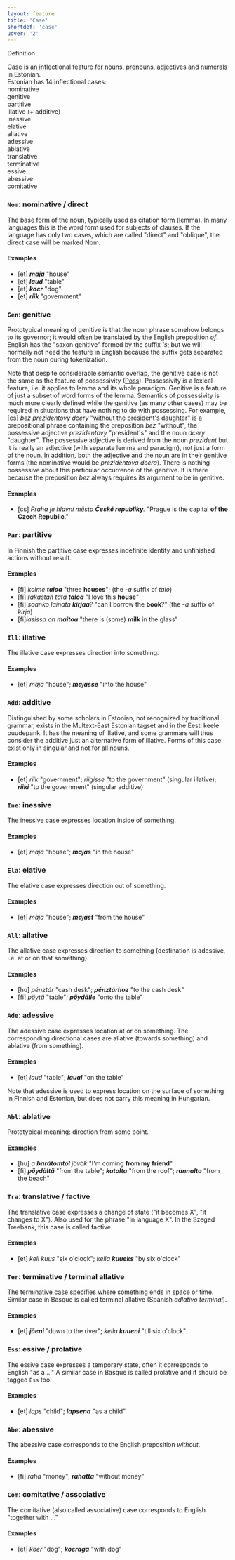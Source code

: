 ```yaml
---
layout: feature
title: 'Case'
shortdef: 'case'
udver: '2'
---
```


Definition

Case is an inflectional feature for [nouns](u-pos/NOUN), [pronouns](u-pos/PRON), [adjectives](u-pos/ADJ)
and [numerals](u-pos/NUM) in Estonian.<br/>
Estonian has 14 inflectional cases:<br/>
nominative<br/>
genitive<br/>
partitive<br/>
illative (+ additive)<br/>
inessive<br/>
elative<br/>
allative<br/>
adessive<br/>
ablative<br/>
translative<br/>
terminative<br/>
essive<br/>
abessive<br/>
comitative

### <a name="Nom">`Nom`</a>: nominative / direct

The base form of the noun, typically used as citation form (lemma).
In many languages this is the word form used for subjects of clauses.
If the language has only two cases, which are called "direct" and
"oblique", the direct case will be marked Nom.

#### Examples

* [et] _<b>maja</b>_ "house"
* [et] _<b>laud</b>_ "table"
* [et] _<b>koer</b>_ "dog"
* [et] _<b>riik</b>_ "government"

### <a name="Gen">`Gen`</a>: genitive

Prototypical meaning of genitive is that the noun phrase somehow
belongs to its governor; it would often be translated by the English
preposition _of_.  English has the "saxon genitive" formed by the
suffix _'s_; but we will normally not need the feature in English
because the suffix gets separated from the noun during tokenization.

Note that despite considerable semantic overlap, the genitive case is
not the same as the feature of possessivity ([Poss]()). Possessivity
is a lexical feature, i.e. it applies to lemma and its whole
paradigm. Genitive is a feature of just a subset of word forms of the
lemma. Semantics of possessivity is much more clearly defined while
the genitive (as many other cases) may be required in situations that
have nothing to do with possessing. For example, [cs] _bez
prezidentovy dcery_ "without the president's daughter" is a
prepositional phrase containing the preposition _bez_ "without", the
possessive adjective _prezidentovy_ "president's" and the noun _dcery_
"daughter".  The possessive adjective is derived from the noun
_prezident_ but it is really an adjective (with separate lemma and
paradigm), not just a form of the noun. In addition, both the
adjective and the noun are in their genitive forms (the nominative
would be _prezidentova dcera_).  There is nothing possessive about
this particular occurrence of the genitive. It is there because the
preposition _bez_ always requires its argument to be in genitive.

#### Examples

* [cs] _Praha je hlavní město <b>České republiky</b>._ "Prague is the
  capital <b>of the Czech Republic</b>."

### <a name="Par">`Par`</a>: partitive

In Finnish the partitive case expresses indefinite identity and
unfinished actions without result.

#### Examples

* [fi] _kolme <b>taloa</b>_ "three <b>houses</b>"; (the _-a_ suffix of
  _talo_)
* [fi] _rakastan tätä <b>taloa</b>_ "I love this <b>house</b>"
* [fi] _saanko lainata <b>kirjaa</b>?_ "can I borrow the <b>book</b>?"
  (the _-a_ suffix of _kirja_)
* [fi]_lasissa on <b>maitoa</b>_ "there is (some) <b>milk</b> in the
  glass"

### <a name="Ill">`Ill`</a>: illative

The illative case expresses direction into something.

#### Examples

* [et] _maja_ "house"; _<b>majasse</b>_ "into the house"

### <a name="Add">`Add`</a>: additive

Distinguished by some scholars in Estonian, not recognized by
traditional grammar, exists in the Multext-East Estonian tagset and in
the Eesti keele puudepank. It has the meaning of illative, and
some grammars will thus consider the additive just an alternative
form of illative.
Forms of this case exist only in singular and not for all nouns.

#### Examples

* [et] _riik_ "government"; _riigisse_ "to the government" (singular illative); _<b>riiki</b>_ "to the government" (singular additive)

### <a name="Ine">`Ine`</a>: inessive

The inessive case expresses location inside of something.

#### Examples

* [et] _maja_ "house"; _<b>majas</b>_ "in the house"

### <a name="Ela">`Ela`</a>: elative

The elative case expresses direction out of something.

#### Examples

* [et] _maja_ "house"; _<b>majas</b><b>t</b>_ "from the house"

### <a name="All">`All`</a>: allative

The allative case expresses direction to something (destination is
adessive, i.e. at or on that something).

#### Examples

* [hu] _pénztár_ "cash desk"; _<b>pénztár</b><b>hoz</b>_ "to the cash desk"
* [fi] _pöytä_ "table"; _<b>pöydäll</b><b>e</b>_ "onto the table"

### <a name="Ade">`Ade`</a>: adessive

The adessive case expresses location at or on something.  The
corresponding directional cases are allative (towards something) and
ablative (from something).

#### Examples

* [et] _laud_ "table"; _<b>laual</b>_ "on the table"

Note that adessive is used to express location on the surface of
something in Finnish and Estonian, but does not carry this meaning in
Hungarian.

### <a name="Abl">`Abl`</a>: ablative

Prototypical meaning: direction from some point.

#### Examples

* [hu] _a <b>barátomtól</b> jövök_ "I'm coming <b>from my friend</b>"
* [fi] _<b>pöydältä</b>_ "from the table"; _<b>katolta</b>_ "from the roof";
  _<b>rannalta</b>_ "from the beach"

### <a name="Tra">`Tra`</a>: translative / factive

The translative case expresses a change of state ("it becomes X", "it
changes to X").  Also used for the phrase "in language X". In the
Szeged Treebank, this case is called factive.

#### Examples

* [et] _kell kuus_ "six o'clock"; _kella <b>kuueks</b>_ "by six o'clock"

### <a name="Ter">`Ter`</a>: terminative / terminal allative

The terminative case specifies where something ends in space or
time. Similar case in Basque is called terminal allative (Spanish
_adlativo terminal_).

#### Examples

* [et] _<b>j&otilde;eni</b>_ "down to the river"; _kella <b>kuueni</b>_
  "till six o'clock"

### <a name="Ess">`Ess`</a>: essive / prolative

The essive case expresses a temporary state, often it corresponds to
English "as a &hellip;" A similar case in Basque is called prolative
and it should be tagged `Ess` too.

#### Examples

* [et] _laps_ "child"; _<b>lapsena</b>_ "as a child"

### <a name="Abe">`Abe`</a>: abessive

The abessive case corresponds to the English preposition _without_.

#### Examples

* [fi] _raha_ "money"; _<b>rahatta</b>_ "without money"

### <a name="Com">`Com`</a>: comitative / associative

The comitative (also called associative) case corresponds to English
"together with &hellip;"

#### Examples

* [et] _koer_ "dog"; _<b>koeraga</b>_ "with dog"

<!-- Interlanguage links updated St lis 3 20:58:17 CET 2021 -->
